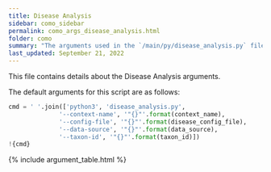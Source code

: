 ```yaml
---
title: Disease Analysis
sidebar: como_sidebar
permalink: como_args_disease_analysis.html
folder: como
summary: "The arguments used in the `/main/py/disease_analysis.py` file"
last_updated: September 21, 2022
---
```


This file contains details about the Disease Analysis arguments.

The default arguments for this script are as follows:
```python
cmd = ' '.join(['python3', 'disease_analysis.py',
              '--context-name', '"{}"'.format(context_name),
              '--config-file', '"{}"'.format(disease_config_file),
              '--data-source', '"{}"'.format(data_source),
              '--taxon-id', '"{}"'.format(taxon_id)])
!{cmd}
```


{% include argument_table.html %}
